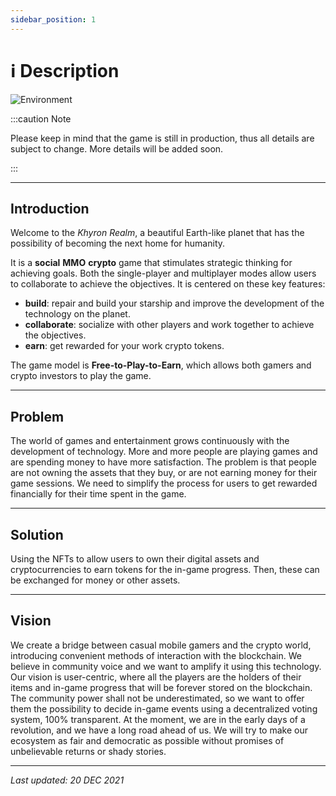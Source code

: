 ```yaml
---
sidebar_position: 1
---
```


# ℹ️ Description

![Environment](/img/wiki/cover.png)

:::caution Note

Please keep in mind that the game is still in production, thus all details are subject to change.
More details will be added soon.

:::

---

## Introduction

Welcome to the *Khyron Realm*, a beautiful Earth-like planet that has the possibility of becoming the next home for humanity. 

It is a **social** **MMO** **crypto** game that stimulates strategic thinking for achieving goals. 
Both the single-player and multiplayer modes allow users to collaborate to achieve the objectives. 
It is centered on these key features:
* **build**: repair and build your starship and improve the development of the technology on the planet.
* **collaborate**: socialize with other players and work together to achieve the objectives.
* **earn**: get rewarded for your work crypto tokens.

The game model is **Free-to-Play-to-Earn**, which allows both gamers and crypto investors to play the game.

---

## Problem

The world of games and entertainment grows continuously with the development of technology.
More and more people are playing games and are spending money to have more satisfaction. 
The problem is that people are not owning the assets that they buy, or are not earning money for their game sessions.
We need to simplify the process for users to get rewarded financially for their time spent in the game.

---

## Solution

Using the NFTs to allow users to own their digital assets and cryptocurrencies to earn tokens for the in-game progress. Then, these can be exchanged for money or other assets.

---

## Vision

We create a bridge between casual mobile gamers and the crypto world, introducing convenient methods of interaction with the blockchain.
We believe in community voice and we want to amplify it using this technology. 
Our vision is user-centric, where all the players are the holders of their items and in-game progress that will be forever stored on the blockchain. 
The community power shall not be underestimated, so we want to offer them the possibility to decide in-game events using a decentralized voting system, 100% transparent.
At the moment, we are in the early days of a revolution, and we have a long road ahead of us. We will try to make our ecosystem as fair and democratic as possible without promises of unbelievable returns or shady stories.

---

*Last updated: 20 DEC 2021*